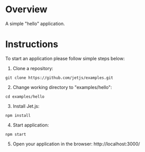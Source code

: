 # Overview
A simple "hello" application.

# Instructions
To start an application please follow simple steps below:

1. Clone a repository:
```
git clone https://github.com/jetjs/examples.git
```

2. Change working directory to "examples/hello":
```
cd examples/hello
```

3. Install Jet.js:
```
npm install
```

4. Start application:
```
npm start
```

5. Open your application in the browser: http://localhost:3000/

